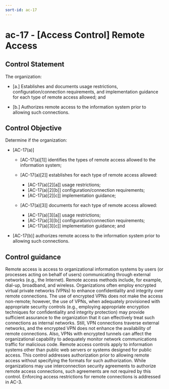 ```yaml
---
sort-id: ac-17
---
```


# ac-17 - \[Access Control\] Remote Access

## Control Statement

The organization:

- \[a.\] Establishes and documents usage restrictions, configuration/connection requirements, and implementation guidance for each type of remote access allowed; and

- \[b.\] Authorizes remote access to the information system prior to allowing such connections.

## Control Objective

Determine if the organization:

- \[AC-17(a)\]

  - \[AC-17(a)[1]\] identifies the types of remote access allowed to the information system;
  - \[AC-17(a)[2]\] establishes for each type of remote access allowed:

    - \[AC-17(a)[2][a]\] usage restrictions;
    - \[AC-17(a)[2][b]\] configuration/connection requirements;
    - \[AC-17(a)[2][c]\] implementation guidance;

  - \[AC-17(a)[3]\] documents for each type of remote access allowed:

    - \[AC-17(a)[3][a]\] usage restrictions;
    - \[AC-17(a)[3][b]\] configuration/connection requirements;
    - \[AC-17(a)[3][c]\] implementation guidance; and

- \[AC-17(b)\] authorizes remote access to the information system prior to allowing such connections.

## Control guidance

Remote access is access to organizational information systems by users (or processes acting on behalf of users) communicating through external networks (e.g., the Internet). Remote access methods include, for example, dial-up, broadband, and wireless. Organizations often employ encrypted virtual private networks (VPNs) to enhance confidentiality and integrity over remote connections. The use of encrypted VPNs does not make the access non-remote; however, the use of VPNs, when adequately provisioned with appropriate security controls (e.g., employing appropriate encryption techniques for confidentiality and integrity protection) may provide sufficient assurance to the organization that it can effectively treat such connections as internal networks. Still, VPN connections traverse external networks, and the encrypted VPN does not enhance the availability of remote connections. Also, VPNs with encrypted tunnels can affect the organizational capability to adequately monitor network communications traffic for malicious code. Remote access controls apply to information systems other than public web servers or systems designed for public access. This control addresses authorization prior to allowing remote access without specifying the formats for such authorization. While organizations may use interconnection security agreements to authorize remote access connections, such agreements are not required by this control. Enforcing access restrictions for remote connections is addressed in AC-3.
